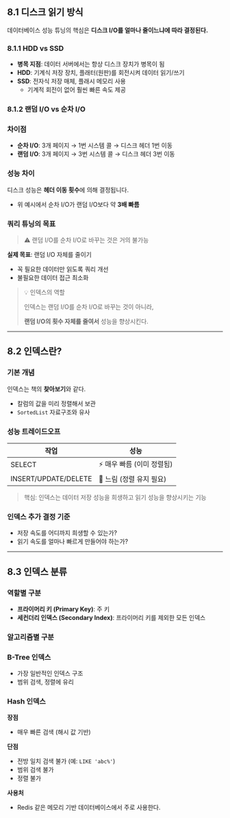 
## 8.1 디스크 읽기 방식

데이터베이스 성능 튜닝의 핵심은 **디스크 I/O를 얼마나 줄이느냐에 따라 결정된다.**

### 8.1.1 HDD vs SSD

- **병목 지점**: 데이터 서버에서는 항상 디스크 장치가 병목이 됨
- **HDD**: 기계식 저장 장치, 플래터(원판)를 회전시켜 데이터 읽기/쓰기
- **SSD**: 전자식 저장 매체, 플래시 메모리 사용
    - 기계적 회전이 없어 훨씬 빠른 속도 제공

### 8.1.2 랜덤 I/O vs 순차 I/O

### 차이점

- **순차 I/O**: 3개 페이지 → 1번 시스템 콜 → 디스크 헤더 1번 이동
- **랜덤 I/O**: 3개 페이지 → 3번 시스템 콜 → 디스크 헤더 3번 이동

### 성능 차이

디스크 성능은 **헤더 이동 횟수**에 의해 결정됩니다.

- 위 예시에서 순차 I/O가 랜덤 I/O보다 약 **3배 빠름**

### 쿼리 튜닝의 목표

> ⚠️ 랜덤 I/O를 순차 I/O로 바꾸는 것은 거의 불가능
>

**실제 목표**: 랜덤 I/O 자체를 줄이기

- 꼭 필요한 데이터만 읽도록 쿼리 개선
- 불필요한 데이터 접근 최소화

> 💡 인덱스의 역할
>
>
> 인덱스는 랜덤 I/O를 순차 I/O로 바꾸는 것이 아니라,
>
> **랜덤 I/O의 횟수 자체를 줄여서** 성능을 향상시킨다.
>

---

## 8.2 인덱스란?

### 기본 개념

인덱스는 책의 **찾아보기**와 같다.

- 칼럼의 값을 미리 정렬해서 보관
- `SortedList` 자료구조와 유사

### 성능 트레이드오프

| 작업 | 성능 |
| --- | --- |
| SELECT | ⚡ 매우 빠름 (이미 정렬됨) |
| INSERT/UPDATE/DELETE | 🐢 느림 (정렬 유지 필요) |

> 핵심: 인덱스는 데이터 저장 성능을 희생하고 읽기 성능을 향상시키는 기능
>

### 인덱스 추가 결정 기준

- 저장 속도를 어디까지 희생할 수 있는가?
- 읽기 속도를 얼마나 빠르게 만들어야 하는가?

---

## 8.3 인덱스 분류

### 역할별 구분

- **프라이머리 키 (Primary Key)**: 주 키
- **세컨더리 인덱스 (Secondary Index)**: 프라이머리 키를 제외한 모든 인덱스

### 알고리즘별 구분

### B-Tree 인덱스

- 가장 일반적인 인덱스 구조
- 범위 검색, 정렬에 유리

### Hash 인덱스

**장점**

- 매우 빠른 검색 (해시 값 기반)

**단점**

- 전방 일치 검색 불가 (예: `LIKE 'abc%'`)
- 범위 검색 불가
- 정렬 불가

**사용처**

- Redis 같은 메모리 기반 데이터베이스에서 주로 사용한다.
